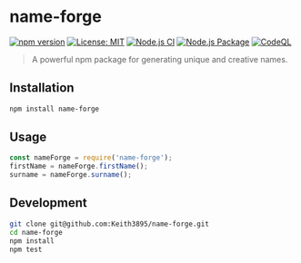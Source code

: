 # name-forge

[![npm version](https://badge.fury.io/js/name-forge.svg)](https://badge.fury.io/js/name-forge)
[![License: MIT](https://img.shields.io/badge/License-MIT-yellow.svg)](https://opensource.org/licenses/MIT)
[![Node.js CI](https://github.com/Keith3895/name-forge/actions/workflows/node.js.yml/badge.svg?branch=main)](https://github.com/Keith3895/name-forge/actions/workflows/node.js.yml)
[![Node.js Package](https://github.com/Keith3895/name-forge/actions/workflows/npm-publish.yml/badge.svg)](https://github.com/Keith3895/name-forge/actions/workflows/npm-publish.yml)
[![CodeQL](https://github.com/Keith3895/name-forge/actions/workflows/github-code-scanning/codeql/badge.svg)](https://github.com/Keith3895/name-forge/actions/workflows/github-code-scanning/codeql)

> A powerful npm package for generating unique and creative names.

## Installation
    
```bash
npm install name-forge
```

## Usage
    
```javascript
const nameForge = require('name-forge');
firstName = nameForge.firstName();
surname = nameForge.surname();
```
## Development

```bash
git clone git@github.com:Keith3895/name-forge.git
cd name-forge
npm install
npm test
```


